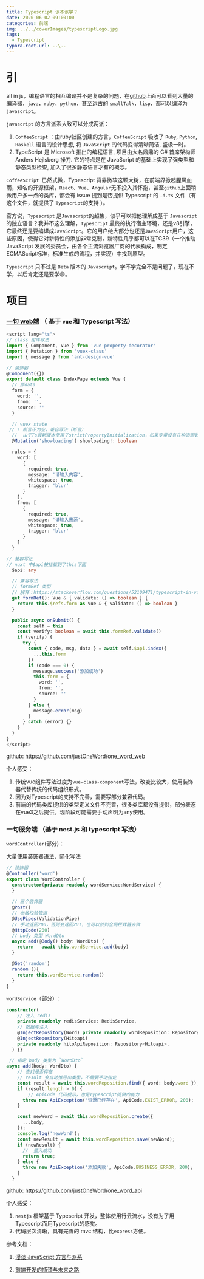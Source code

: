 ```yaml
---
title: Typescript 该不该学？
date: 2020-06-02 09:00:00
categories: 前端
img: ../../coverImages/typescriptLogo.jpg
tags:
  - Typescript
typora-root-url: ..\..
---
```






# 引

all in js，编程语言的相互编译并不是复杂的问题，在[github](https://github.com/jashkenas/coffeescript/wiki/List-of-languages-that-compile-to-JS)上面可以看到大量的编译器，`java`，`ruby`，`python`，甚至远古的 `smallTalk`，`lisp`，都可以编译为` javascript`。

`javascript` 的方言派系大致可以分成两派：

1. `CoffeeScript` ：由ruby社区创建的方言，`CoffeeScript` 吸收了 `Ruby`, `Python`, `Haskell` 语言的设计思想, 将 `JavaScript` 的代码变得清晰简洁, 盛极一时。
2. TypeScript 是 Microsoft 推出的编程语言, 项目由大名鼎鼎的 C# 首席架构师 Anders Hejlsberg 操刀. 它的特点是在 JavaScript 的基础上实现了强类型和静态类型检查, 加入了很多静态语言才有的概念。

`CoffeeScript `已然式微，Typescript 背靠微软这颗大树，在前端界掀起腥风血雨，知名的开源框架，`React`、`Vue`、`Angular`无不投入其怀抱，甚至`github`上面稍微用户多一点的类库，都会有 issue 提到是否提供 Typescript 的  `.d.ts` 文件（有这个文件，就提供了 `Typescript`的支持 ）。

官方说，`Typescript` 是`Javascript`的超集，似乎可以把他理解成基于 `Javascript` 的独立语言？我并不这么理解，`Typescript` 最终的执行宿主环境，还是v8引擎，它最终还是要编译成`JavaScript`。它的用户绝大部分也还是`JavaScript`用户，这些原因，使得它对新特性的添加非常克制，新特性几乎都可以在TC39（一个推动 JavaScript 发展的委员会，由各个主流浏览器厂商的代表构成，制定ECMAScript标准，标准生成的流程，并实现）中找到原型。

`Typescript` 只不过是 `Beta` 版本的 `Javascript`。学不学完全不是问题了，现在不学，以后肯定还是要学:smile:。

 

# 项目

### [一句 web端](https://word.aocoding.com/) （ 基于 `vue` 和 Typescript 写法）



```typescript
<script lang="ts">
// class 组件写法
import { Component, Vue } from 'vue-property-decorator'
import { Mutation } from 'vuex-class'
import { message } from 'ant-design-vue'

// 装饰器
@Component({})
export default class IndexPage extends Vue {
  // 原data
  form = {
    word: '',
    from: '',
    source: ''
  }

  // vuex state
 // ! 断言不为空，兼容写法（断言）
  //  由于Ts最新版本使用了strictPropertyInitialization，如果变量没有在构造函数中使用或赋值，都需要添加!，进行显式赋值断言
  @Mutation('showloading') showloading!: boolean

  rules = {
    word: [
      {
        required: true,
        message: '请输入内容',
        whitespace: true,
        trigger: 'blur'
      }
    ],
    from: [
      {
        required: true,
        message: '请输入来源',
        whitespace: true,
        trigger: 'blur'
      }
    ]
  }

// 兼容写法
// nuxt 中$api被挂载到了this下面
  $api: any

  // 兼容写法
  // formRef 类型
  // 解释：https://stackoverflow.com/questions/52109471/typescript-in-vue-property-validate-does-not-exist-on-type-vue-element
  get formRef(): Vue & { validate: () => boolean } {
    return this.$refs.form as Vue & { validate: () => boolean }
  }

  public async onSubmit() {
    const self = this
    const verify: boolean = await this.formRef.validate()
    if (verify) {
      try {
        const { code, msg, data } = await self.$api.index({
          ...this.form
        })
        if (code === 0) {
          message.success('添加成功')
          this.form = {
            word: '',
            from: '',
            source: ''
          }
        } else {
          message.error(msg)
        }
      } catch (error) {}
    }
  }
}
</script>
```

github:    https://github.com/justOneWord/one_word_web

个人感受：

1. 传统vue组件写法过度为`vue-class-component`写法，改变比较大，使用装饰器代替传统的代码组织形式。
2. 因为对Typescript的支持不完善，需要写部分兼容代码。
3. 前端的代码类库提供的类型定义文件不完善，很多类库都没有提供，部分表态在vue3之后提供。现阶段可能需要手动声明为any使用。





### 一句服务端 （基于 nest.js 和 typescript 写法）

`wordController`(部分)：

大量使用装饰器语法，简化写法

```typescript
// 装饰器
@Controller('word')
export class WordController {
  constructor(private readonly wordService:WordService) {
  }
 
  // 三个装饰器
  @Post()
  // 参数校验管道
  @UsePipes(ValidationPipe)
  // 手动返回200，否则会返回201，也可以放到全局拦截器去做
  @HttpCode(200)
  // body 类型 WordDto
  async add(@Body() body: WordDto) {
  	return   await this.wordService.add(body)
  }

  @Get('random')
  random (){
    return this.wordService.random()
  }
}

```

`wordService`（部分）:

```typescript
constructor(
    // 注入 redis
    private readonly redisService: RedisService,
    // 数据库注入
    @InjectRepository(Word) private readonly wordReposition: Repository<Word>,
    @InjectRepository(Hitoapi)
    private readonly hitoApiReposition: Repository<Hitoapi>,
  ) {}

 // 指定 body 类型为 `WordDto`
async add(body: WordDto) {
    // 查找是否存在
    // result 会自动推导出类型，不需要手动指定
    const result = await this.wordReposition.find({ word: body.word });
    if (result.length > 0) {
        // ApiCode 代码提示，也是Typescript提供的能力
      throw new ApiException('资源已经存在', ApiCode.EXIST_ERROR, 200);
    }

    const newWord = await this.wordReposition.create({
      ...body,
    });
    console.log('newWord');
    const newResult = await this.wordReposition.save(newWord);
    if (newResult) {
      //  插入成功
      return true;
    } else {
      throw new ApiException('添加失败', ApiCode.BUSINESS_ERROR, 200);
    }
  }

```

github: https://github.com/justOneWord/one_word_api

个人感受：

1. `nestjs` 框架基于 Typescript 开发，整体使用行云流水，没有为了用Typescript而用Typescript的感觉。
2. 代码层次清晰，具有完善的 mvc 结构，比`express`方便。



参考文档：

1. [漫谈 JavaScript 方言与派系](https://www.blackglory.me/javascript-dialects-and-factions/)

2. [前端开发的瓶颈与未来之路](https://zhuanlan.zhihu.com/p/139731168)